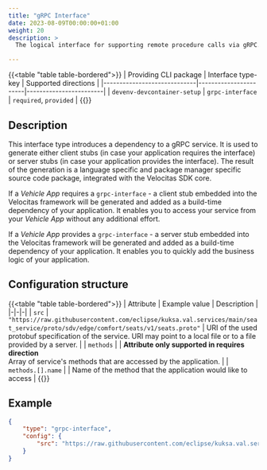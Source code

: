 ```yaml
---
title: "gRPC Interface"
date: 2023-08-09T00:00:00+01:00
weight: 20
description: >
  The logical interface for supporting remote procedure calls via gRPC.

---
```


{{<table "table table-bordered">}}
| Providing CLI package       | Interface type-key    | Supported directions   |
|-----------------------------|-----------------------|------------------------|
| `devenv-devcontainer-setup` | `grpc-interface`      | `required`, `provided` |
{{</table>}}

## Description

This interface type introduces a dependency to a gRPC service. It is used to generate either client stubs (in case your application requires the interface) or server stubs (in case your application provides the interface). The result of the generation is a language specific and package manager specific source code package, integrated with the Velocitas SDK core.

If a _Vehicle App_ requires a `grpc-interface` - a client stub embedded into the Velocitas framework will be generated and added as a build-time dependency of your application. It enables you to access your service from your _Vehicle App_ without any additional effort.

If a _Vehicle App_ provides a `grpc-interface` - a server stub embedded into the Velocitas framework will be generated and added as a build-time dependency of your application. It enables you to quickly add the business logic of your application.

## Configuration structure

{{<table "table table-bordered">}}
| Attribute | Example value | Description |
|-|-|-|
| `src` | `"https://raw.githubusercontent.com/eclipse/kuksa.val.services/main/seat_service/proto/sdv/edge/comfort/seats/v1/seats.proto"` | URI of the used protobuf specification of the service. URI may point to a local file or to a file provided by a server. |
| `methods` | | **Attribute only supported in requires direction**<br/>Array of service's methods that are accessed by the application. |
| `methods.[].name` | | Name of the method that the application would like to access |
{{</table>}}

## Example

```json
{
    "type": "grpc-interface",
    "config": {
        "src": "https://raw.githubusercontent.com/eclipse/kuksa.val.services/main/seat_service/proto/sdv/edge/comfort/seats/v1/seats.proto"
    }
}
```
